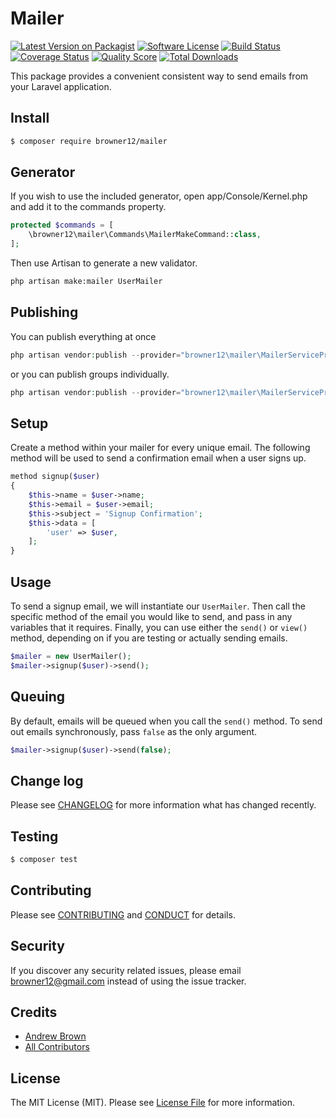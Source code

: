 # Mailer

[![Latest Version on Packagist][ico-version]][link-packagist]
[![Software License][ico-license]](LICENSE.md)
[![Build Status][ico-travis]][link-travis]
[![Coverage Status][ico-scrutinizer]][link-scrutinizer]
[![Quality Score][ico-code-quality]][link-code-quality]
[![Total Downloads][ico-downloads]][link-downloads]

This package provides a convenient consistent way to send emails from your Laravel application.

## Install

``` bash
$ composer require browner12/mailer
```

## Generator

If you wish to use the included generator, open app/Console/Kernel.php and add it to the commands property.

``` php
protected $commands = [
    \browner12\mailer\Commands\MailerMakeCommand::class,
];
```

Then use Artisan to generate a new validator.

``` sh
php artisan make:mailer UserMailer
```

## Publishing

You can publish everything at once

``` php
php artisan vendor:publish --provider="browner12\mailer\MailerServiceProvider"
```

or you can publish groups individually.

``` php
php artisan vendor:publish --provider="browner12\mailer\MailerServiceProvider" --tag="config"
```

## Setup

Create a method within your mailer for every unique email. The following method will be used to send a confirmation email when a user signs up.

``` php
method signup($user)
{
    $this->name = $user->name;
    $this->email = $user->email;
    $this->subject = 'Signup Confirmation';
    $this->data = [
        'user' => $user,
    ];
}
```

## Usage

To send a signup email, we will instantiate our `UserMailer`. Then call the specific method of the email you would like to send, and pass in any variables that it requires. Finally, you can use either the `send()` or `view()` method, depending on if you are testing or actually sending emails.

``` php
$mailer = new UserMailer();
$mailer->signup($user)->send();
```

## Queuing

By default, emails will be queued when you call the `send()` method. To send out emails synchronously, pass `false` as the only argument.

``` php
$mailer->signup($user)->send(false);
```

## Change log

Please see [CHANGELOG](CHANGELOG.md) for more information what has changed recently.

## Testing

``` bash
$ composer test
```

## Contributing

Please see [CONTRIBUTING](CONTRIBUTING.md) and [CONDUCT](CONDUCT.md) for details.

## Security

If you discover any security related issues, please email browner12@gmail.com instead of using the issue tracker.

## Credits

- [Andrew Brown][link-author]
- [All Contributors][link-contributors]

## License

The MIT License (MIT). Please see [License File](LICENSE.md) for more information.

[ico-version]: https://img.shields.io/packagist/v/browner12/mailer.svg?style=flat-square
[ico-license]: https://img.shields.io/badge/license-MIT-brightgreen.svg?style=flat-square
[ico-travis]: https://img.shields.io/travis/browner12/mailer/master.svg?style=flat-square
[ico-scrutinizer]: https://img.shields.io/scrutinizer/coverage/g/browner12/mailer.svg?style=flat-square
[ico-code-quality]: https://img.shields.io/scrutinizer/g/browner12/mailer.svg?style=flat-square
[ico-downloads]: https://img.shields.io/packagist/dt/browner12/mailer.svg?style=flat-square

[link-packagist]: https://packagist.org/packages/browner12/mailer
[link-travis]: https://travis-ci.org/browner12/mailer
[link-scrutinizer]: https://scrutinizer-ci.com/g/browner12/mailer/code-structure
[link-code-quality]: https://scrutinizer-ci.com/g/browner12/mailer
[link-downloads]: https://packagist.org/packages/browner12/mailer
[link-author]: https://github.com/browner12
[link-contributors]: ../../contributors
